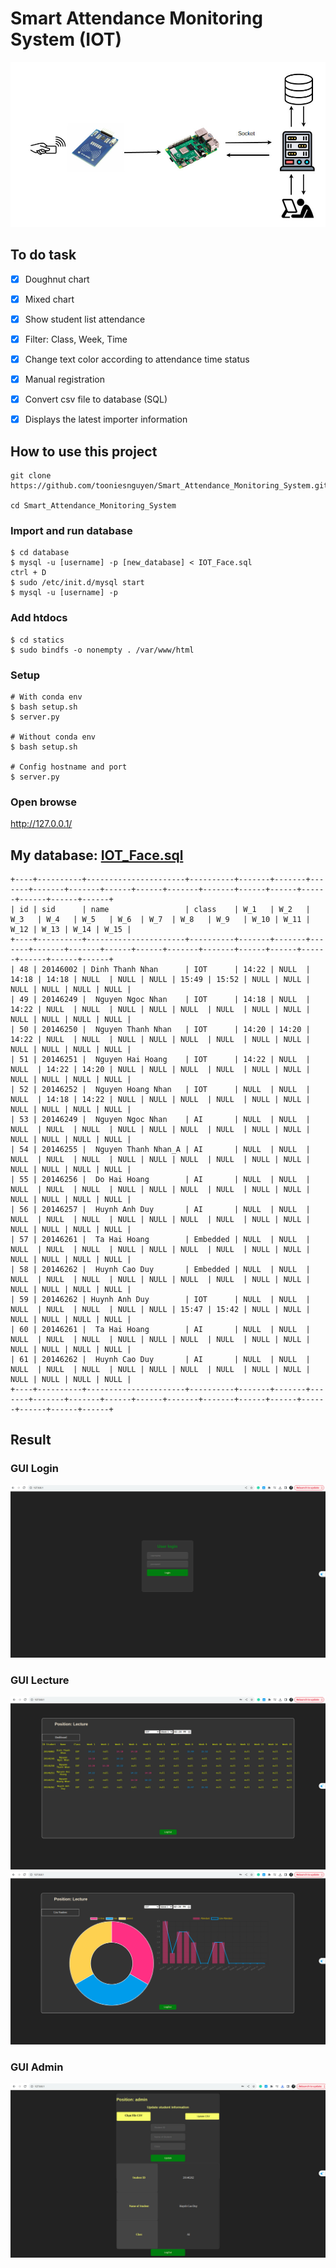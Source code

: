 # Smart Attendance Monitoring System (IOT)

![image](./images/pipeline.jpg)

## To do task
- [x] Doughnut chart
- [x] Mixed chart
- [x] Show student list attendance
- [x] Filter: Class, Week, Time
- [x] Change text color according to attendance time status
- [x] Manual registration
- [x] Convert csv file to database (SQL)
- [x] Displays the latest importer information


## How to use this project
```
git clone https://github.com/tooniesnguyen/Smart_Attendance_Monitoring_System.git

cd Smart_Attendance_Monitoring_System
```

### Import and run  database
```
$ cd database
$ mysql -u [username] -p [new_database] < IOT_Face.sql
ctrl + D
$ sudo /etc/init.d/mysql start
$ mysql -u [username] -p
```

### Add htdocs
```
$ cd statics
$ sudo bindfs -o nonempty . /var/www/html
```

### Setup
```
# With conda env
$ bash setup.sh
$ server.py

# Without conda env
$ bash setup.sh

# Config hostname and port
$ server.py
```
### Open browse
http://127.0.0.1/


## My database: [IOT_Face.sql](./database/IOT_Face.sql)
```
+----+----------+----------------------+----------+-------+-------+-------+-------+-------+------+------+-------+-------+------+------+------+------+------+------+
| id | sid      | name                 | class    | W_1   | W_2   | W_3   | W_4   | W_5   | W_6  | W_7  | W_8   | W_9   | W_10 | W_11 | W_12 | W_13 | W_14 | W_15 |
+----+----------+----------------------+----------+-------+-------+-------+-------+-------+------+------+-------+-------+------+------+------+------+------+------+
| 48 | 20146002 | Dinh Thanh Nhan      | IOT      | 14:22 | NULL  | 14:18 | 14:18 | NULL  | NULL | NULL | 15:49 | 15:52 | NULL | NULL | NULL | NULL | NULL | NULL |
| 49 | 20146249 |  Nguyen Ngoc Nhan    | IOT      | 14:18 | NULL  | 14:22 | NULL  | NULL  | NULL | NULL | NULL  | NULL  | NULL | NULL | NULL | NULL | NULL | NULL |
| 50 | 20146250 |  Nguyen Thanh Nhan   | IOT      | 14:20 | 14:20 | 14:22 | NULL  | NULL  | NULL | NULL | NULL  | NULL  | NULL | NULL | NULL | NULL | NULL | NULL |
| 51 | 20146251 |  Nguyen Hai Hoang    | IOT      | 14:22 | NULL  | NULL  | 14:22 | 14:20 | NULL | NULL | NULL  | NULL  | NULL | NULL | NULL | NULL | NULL | NULL |
| 52 | 20146252 |  Nguyen Hoang Nhan   | IOT      | NULL  | NULL  | NULL  | 14:18 | 14:22 | NULL | NULL | NULL  | NULL  | NULL | NULL | NULL | NULL | NULL | NULL |
| 53 | 20146249 |  Nguyen Ngoc Nhan    | AI       | NULL  | NULL  | NULL  | NULL  | NULL  | NULL | NULL | NULL  | NULL  | NULL | NULL | NULL | NULL | NULL | NULL |
| 54 | 20146255 |  Nguyen Thanh Nhan_A | AI       | NULL  | NULL  | NULL  | NULL  | NULL  | NULL | NULL | NULL  | NULL  | NULL | NULL | NULL | NULL | NULL | NULL |
| 55 | 20146256 |  Do Hai Hoang        | AI       | NULL  | NULL  | NULL  | NULL  | NULL  | NULL | NULL | NULL  | NULL  | NULL | NULL | NULL | NULL | NULL | NULL |
| 56 | 20146257 |  Huynh Anh Duy       | AI       | NULL  | NULL  | NULL  | NULL  | NULL  | NULL | NULL | NULL  | NULL  | NULL | NULL | NULL | NULL | NULL | NULL |
| 57 | 20146261 |  Ta Hai Hoang        | Embedded | NULL  | NULL  | NULL  | NULL  | NULL  | NULL | NULL | NULL  | NULL  | NULL | NULL | NULL | NULL | NULL | NULL |
| 58 | 20146262 |  Huynh Cao Duy       | Embedded | NULL  | NULL  | NULL  | NULL  | NULL  | NULL | NULL | NULL  | NULL  | NULL | NULL | NULL | NULL | NULL | NULL |
| 59 | 20146262 | Huynh Anh Duy        | IOT      | NULL  | NULL  | NULL  | NULL  | NULL  | NULL | NULL | 15:47 | 15:42 | NULL | NULL | NULL | NULL | NULL | NULL |
| 60 | 20146261 |  Ta Hai Hoang        | AI       | NULL  | NULL  | NULL  | NULL  | NULL  | NULL | NULL | NULL  | NULL  | NULL | NULL | NULL | NULL | NULL | NULL |
| 61 | 20146262 |  Huynh Cao Duy       | AI       | NULL  | NULL  | NULL  | NULL  | NULL  | NULL | NULL | NULL  | NULL  | NULL | NULL | NULL | NULL | NULL | NULL |
+----+----------+----------------------+----------+-------+-------+-------+-------+-------+------+------+-------+-------+------+------+------+------+------+------+
```

## Result

### GUI Login
![image](./images/login.jpg)


### GUI Lecture
![image](./images/lecture1.jpg)
![image](./images/lecture2.jpg)

### GUI Admin
![image](./images/admin_login.jpg)
